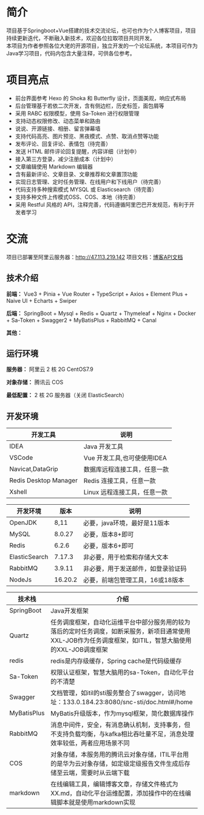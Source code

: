 # 简介
项目基于Springboot+Vue搭建的技术交流论坛，也可也作为个人博客项目，项目持续更新迭代，不断融入新技术，欢迎各位拉取项目共同开发。
<br>本项目为作者参照各位大佬的开源项目，独立开发的一个论坛系统，本项目可作为Java学习项目，代码内包含大量注释，可供各位参考。
# 项目亮点

- 前台界面参考 Hexo 的 Shoka 和 Butterfly 设计，页面美观，响应式布局
- 后台管理基于若依二次开发，含有侧边栏，历史标签，面包屑等
- 采用 RABC 权限模型，使用 Sa-Token 进行权限管理
- 支持动态权限修改、动态菜单和路由
- 说说、开源链接、相册、留言弹幕墙
- 支持代码高亮、图片预览、黑夜模式、点赞、取消点赞等功能
- 发布评论、回复评论、表情包（待完善）
- 发送 HTML 邮件评论回复提醒，内容详细（计划中）
- 接入第三方登录，减少注册成本（计划中）
- 文章编辑使用 Markdown 编辑器
- 含有最新评论、文章目录、文章推荐和文章置顶功能
- 实现日志管理、定时任务管理、在线用户和下线用户（待完善）
- 代码支持多种搜索模式 MYSQL 或 Elasticsearch（待完善） 
- 支持多种文件上传模式OSS、COS、本地（待完善）
- 采用 Restful 风格的 API，注释完善，代码遵循阿里巴巴开发规范，有利于开发者学习

# 交流

项目已部署至阿里云服务器：http://47.113.219.142
项目文档：[博客API文档](http://localhost:5173/api/doc.html#/home)

## 技术介绍

**前端：** Vue3 + Pinia + Vue Router + TypeScript + Axios + Element Plus + Naive UI + Echarts + Swiper

**后端：** SpringBoot + Mysql + Redis + Quartz + Thymeleaf + Nginx + Docker + Sa-Token + Swagger2 + MyBatisPlus + RabbitMQ + Canal

**其他：** 

## 运行环境

**服务器：** 阿里云 2 核 2G CentOS7.9

**对象存储：** 腾讯云 COS

**最低配置：** 2 核 2G 服务器（关闭 ElasticSearch）

## 开发环境

| 开发工具              | 说明               |
| --------------------- | ------------------ |
| IDEA                  | Java 开发工具  |
| VSCode                | Vue 开发工具,也可使使用IDEA   |
| Navicat,DataGrip      | 数据库远程连接工具，任意一款 |
| Redis Desktop Manager | Redis 连接工具，任意一款 |
| Xshell                | Linux 远程连接工具，任意一款 |

| 开发环境       | 版本    | 说明|
| ------------- | ------ |------|
| OpenJDK       | 8,11   |必要，java环境，最好是11版本|
| MySQL         | 8.0.27 |必要，版本8+即可|
| Redis         | 6.2.6  |必要，版本6+即可|
| ElasticSearch | 7.17.3 |非必要，用于检索和存储大文本|
| RabbitMQ      | 3.9.11 |非必要，用于发送邮件，如登录验证码|
| NodeJs        | 16.20.2| 必要，前端包管理工具，16或18版本|

| 技术栈       | 介绍    |
| ------------| ------ |
| SpringBoot  | Java开发框架    |
| Quartz      | 任务调度框架，自动化运维平台中部分服务用的较为落后的定时任务调度，如断采服务，新项目通常使用XXL-JOB作为任务调度框架，如ITIL，智慧大脑使用的XXL-JOB调度框架|
| redis | redis是内存级缓存，Spring cache是代码级缓存|
| Sa-Token | 权限认证框架，智慧大脑用的sa-Token，自动化平台的不清楚|
| Swagger | 文档管理，如itil的sti服务整合了swagger，访问地址：133.0.184.23:8080/snc-sti/doc.html#/home |
| MyBatisPlus | MyBatis升级版本，作为mysql框架，简化数据库操作 |
| RabbitMQ | 消息中间件，安全，有消息确认机制，支持事务，但不支持负载均衡，与kafka相比吞吐量不足，消息处理效率较低，两者应用场景不同 |
| COS | 对象存储，本服务用的腾讯云对象存储，ITIL平台用的是华为云对象存储，如定级定级报告文件生成后存储至云端，需要时从云端下载 |
| markdown | 在线编辑工具，编辑博客文章，存储文件格式为XX.md，自动化平台运维配置，添加操作中的在线编辑脚本就是使用markdown实现 |
